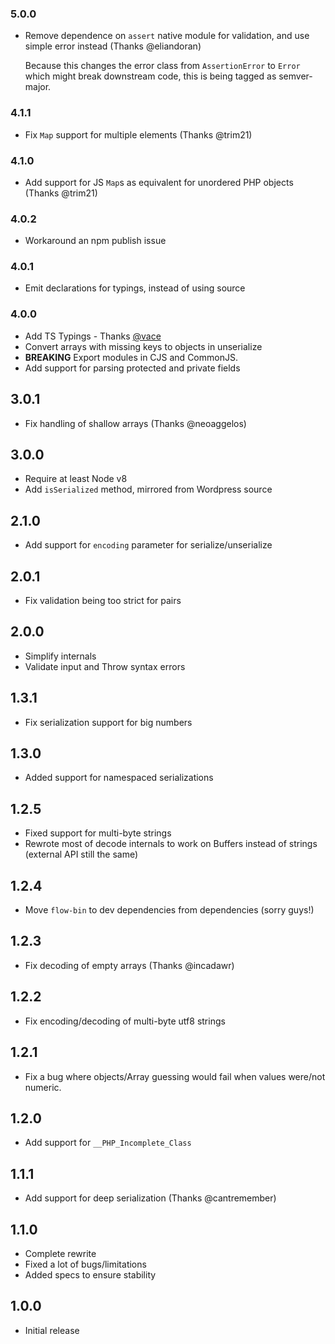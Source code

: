 ### 5.0.0

- Remove dependence on `assert` native module for validation, and use simple error instead (Thanks @eliandoran)

  Because this changes the error class from `AssertionError` to `Error` which might break downstream code,
  this is being tagged as semver-major.

### 4.1.1

- Fix `Map` support for multiple elements (Thanks @trim21)

### 4.1.0

- Add support for JS `Map`s as equivalent for unordered PHP objects (Thanks @trim21)

### 4.0.2

- Workaround an npm publish issue

### 4.0.1

- Emit declarations for typings, instead of using source

### 4.0.0

- Add TS Typings - Thanks [@vace](https://github.com/vace)
- Convert arrays with missing keys to objects in unserialize
- **BREAKING** Export modules in CJS and CommonJS.
- Add support for parsing protected and private fields

## 3.0.1

- Fix handling of shallow arrays (Thanks @neoaggelos)

## 3.0.0

- Require at least Node v8
- Add `isSerialized` method, mirrored from Wordpress source

## 2.1.0

- Add support for `encoding` parameter for serialize/unserialize

## 2.0.1

- Fix validation being too strict for pairs

## 2.0.0

- Simplify internals
- Validate input and Throw syntax errors

## 1.3.1

- Fix serialization support for big numbers

## 1.3.0

- Added support for namespaced serializations

## 1.2.5

- Fixed support for multi-byte strings
- Rewrote most of decode internals to work on Buffers instead of strings (external API still the same)

## 1.2.4

- Move `flow-bin` to dev dependencies from dependencies (sorry guys!)

## 1.2.3

- Fix decoding of empty arrays (Thanks @incadawr)

## 1.2.2

- Fix encoding/decoding of multi-byte utf8 strings

## 1.2.1

- Fix a bug where objects/Array guessing would fail when values were/not numeric.

## 1.2.0

- Add support for `__PHP_Incomplete_Class`

## 1.1.1

- Add support for deep serialization (Thanks @cantremember)

## 1.1.0

- Complete rewrite
- Fixed a lot of bugs/limitations
- Added specs to ensure stability

## 1.0.0

- Initial release

